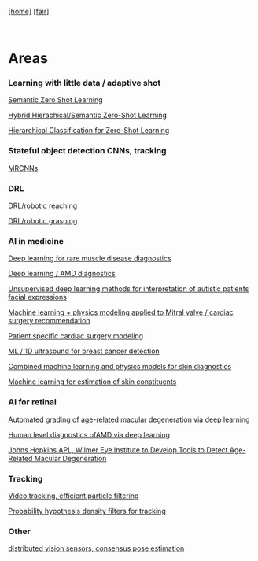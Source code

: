 [[home]](./index.html)
[[fair]](./fair.html)

&nbsp;&nbsp;&nbsp;&nbsp;


# Areas

### Learning with little data / adaptive shot
[Semantic Zero Shot Learning](http://ieeexplore.ieee.org/document/7424431/)

[Hybrid Hierachical/Semantic Zero-Shot Learning](https://arxiv.org/abs/1712.03151)

[Hierarchical Classification for Zero-Shot Learning](http://ieeexplore.ieee.org/abstract/document/7986834/)

### Stateful object detection CNNs, tracking
[MRCNNs](http://ieeexplore.ieee.org/abstract/document/7900179/) 


### DRL

[DRL/robotic reaching](http://openaccess.thecvf.com/content_cvpr_2017_workshops/w5/papers/Katyal_Leveraging_Deep_Reinforcement_CVPR_2017_paper.pdf)

[DRL/robotic grasping](https://www.cs.jhu.edu/~areiter/JHU/Publications_files/2017-nips-drl.pdf)


### AI in medicine 

[Deep learning for rare muscle disease diagnostics](http://journals.plos.org/plosone/article?id=10.1371/journal.pone.0184059)

[Deep learning / AMD diagnostics](http://ieeexplore.ieee.org/abstract/document/7493240/)

[Unsupervised deep learning methods for interpretation of autistic patients facial expressions]()

[Machine learning + physics modeling applied to Mitral valve / cardiac surgery recommendation](https://link.springer.com/chapter/10.1007/978-3-642-13711-2_13#page-1)

[Patient specific cardiac surgery modeling](https://www.ncbi.nlm.nih.gov/pmc/articles/PMC3760036/)

[ML / 1D ultrasound for breast cancer detection]()

[Combined machine learning and physics models for skin diagnostics](http://www.ncbi.nlm.nih.gov/pubmed/25561244)

[Machine learning for estimation of skin constituents](https://www.spiedigitallibrary.org/journals/Journal-of-Biomedical-Optics/volume-18/issue-5/057008/Estimating-physiological-skin-parameters-from-hyperspectral-signatures/10.1117/1.JBO.18.5.057008.short)

### AI for retinal

[Automated grading of age-related macular degeneration via deep learning](https://jamanetwork.com/journals/jamaophthalmology/fullarticle/2654969?guestAccessKey=8b7d58b3-4316-4721-9de5-5dec5d3bc62d)

[Human level diagnostics ofAMD via deep learning](http://www.sciencedirect.com/science/article/pii/S0010482517300240)

[Johns Hopkins APL, Wilmer Eye Institute to Develop Tools to Detect Age-Related Macular Degeneration](http://www.jhuapl.edu/newscenter/pressreleases/2015/150901.asp)

### Tracking
[Video tracking, efficient particle filtering](http://ieeexplore.ieee.org/document/5443441/)

[Probability hypothesis density filters for tracking](http://fusion.isif.org/proceedings/fusion09CD/data/papers/0115.pdf)

### Other

[distributed vision sensors, consensus pose estimation](http://icwww.epfl.ch/~jorstad/Files/Distributed_Consensus_on_Camera_Pose.pdf)

